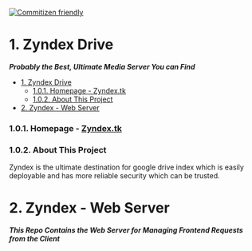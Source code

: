 [![Commitizen friendly](https://img.shields.io/badge/commitizen-friendly-brightgreen.svg)](http://commitizen.github.io/cz-cli/)

# 1. Zyndex Drive

**_Probably the Best, Ultimate Media Server You can Find_**

- [1. Zyndex Drive](#1-zyndex-drive)
    - [1.0.1. Homepage - Zyndex.tk](#101-homepage---zyndextk)
    - [1.0.2. About This Project](#102-about-this-project)
- [2. Zyndex - Web Server](#2-zyndex---web-server)

### 1.0.1. Homepage - [Zyndex.tk](https://zyndex.tk)

### 1.0.2. About This Project

Zyndex is the ultimate destination for google drive index which is easily deployable and has more reliable security which can be trusted.

# 2. Zyndex - Web Server

**_This Repo Contains the Web Server for Managing Frontend Requests from the Client_**
